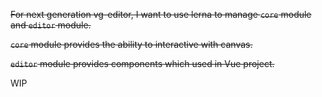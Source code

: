 <del>For next generation vg-editor, I want to use lerna to manage `core` module and `editor` module.</del>

<del>`core` module provides the ability to interactive with canvas.</del>

<del>`editor` module provides components which used in Vue project.</del>

WIP
